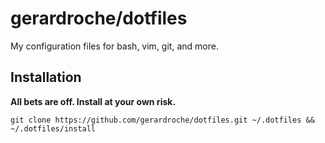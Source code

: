 # gerardroche/dotfiles

My configuration files for bash, vim, git, and more.

## Installation

**All bets are off. Install at your own risk.**

```
git clone https://github.com/gerardroche/dotfiles.git ~/.dotfiles && ~/.dotfiles/install
```
